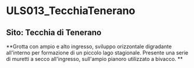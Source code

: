 # ULS013_TecchiaTenerano
## Sito: Tecchia di Tenerano
**Grotta con ampio e alto ingresso, sviluppo orizzontale digradante all'interno per formazione di un piccolo lago stagionale. Presente una serie di muretti a secco all'ingresso, sull'ampio pianoro utilizzato a bivacco. **

